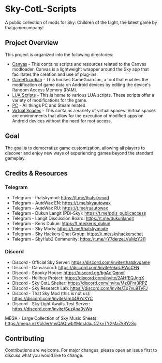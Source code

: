  # Sky-CotL-Scripts

A public collection of mods for Sky: Children of the Light, the latest game by thatgamecompany!

## Project Overview
This project is organized into the following directories:
- [Canvas](./Canvas/) - This contains scripts and resources related to the Canvas modloader. Canvas is a lightweight wrapper around the Sky app that facilitates the creation and use of plug-ins.
- [GameGuardian](./GameGuardian/) - This houses GameGuardian, a tool that enables the modification of game data on Android devices by editing the device's Random Access Memory (RAM).
- [LUA Scripts](./LUA%20Scripts/) - This is home to various LUA scripts. These scripts offer a variety of modifications for the game.
- [PC](./PC/) - All things PC and Steam related.
- [Virtual Spaces](./Virtual%20Spaces/) - This contains a variety of virtual spaces. Virtual spaces are environments that allow for the execution of modified apps on Android devices without the need for root access.

## Goal
The goal is to democratize game customization, allowing all players to discover and enjoy new ways of experiencing games beyond the standard gameplay.

## Credits & Resources
### Telegram
- Telegram - thatskymod: https://t.me/thatskymod
- Telegram - AutoWax EN: https://t.me/skyautowax
- Telegram - AutoWax RU: https://t.me/ruautowax
- Telegram - Dukun Langit (PDi-Sky): https://t.me/pdis_publicaccess
- Telegram - Langit Discussion Board: https://t.me/dukunlangit
- Telegram - Keris Dukun: https://t.me/keris_dukun
- Telegram - Sky Mods: https://t.me/thatskymode
- Telegram - Sky Hackers Chat Group: https://t.me/skyhackerschat
- Telegram - SkyHub2 Community: https://t.me/+Y7derzeLVuMzY2I1

### Discord
- Discord - Official Sky Server: https://discord.com/invite/thatskygame
- Discord - Canvascord: https://discord.com/invite/ekpUFWcCFN
- Discord - Spooky House: https://discord.gg/bgAdjQgnxf
- Discord - Hellboy Project: https://discord.com/invite/2AHfEQJggX
- Discord - Sky CotL Shelter: https://discord.com/invite/MzQFnr3RPZ
- Discord - Sky Research Lab: https://discord.com/invite/Zq7vu9TyFJ
- Discord - That Sky Mod  (this is not us): https://discord.com/invite/am44RYcXYC
- Discord - Sky:Light Awaits Test Server: https://discord.com/invite/SuzAna3yWq

MEGA - Large Collection of Sky Music Sheets: https://mega.nz/folder/mvQAQIwb#MmJdqJCZkvTY2Ma7A8YzSg  

## Contributing
Contributions are welcome. For major changes, please open an issue first to discuss what you would like to change.
